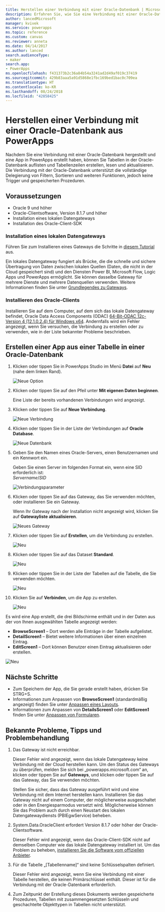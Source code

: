 ```yaml
---
title: Herstellen einer Verbindung mit einer Oracle-Datenbank | Microsoft-Dokumentation
description: Erfahren Sie, wie Sie eine Verbindung mit einer Oracle-Datenbank herstellen und damit Apps in PowerApps erstellen.
author: lancedMicrosoft
manager: kvivek
ms.service: powerapps
ms.topic: reference
ms.custom: canvas
ms.reviewer: anneta
ms.date: 04/14/2017
ms.author: lanced
search.audienceType:
- maker
search.app:
- PowerApps
ms.openlocfilehash: f431373b2c36a84b54a3241ad2d49af019c37419
ms.sourcegitcommit: 429b83aaa5a91d5868e1fbc169bed1bac0c709ea
ms.translationtype: HT
ms.contentlocale: ko-KR
ms.lasthandoff: 08/24/2018
ms.locfileid: "42858425"
---
```

# <a name="connect-to-an-oracle-database-from-powerapps"></a>Herstellen einer Verbindung mit einer Oracle-Datenbank aus PowerApps
Nachdem Sie eine Verbindung mit einer Oracle-Datenbank hergestellt und eine App in PowerApps erstellt haben, können Sie Tabellen in der Oracle-Datenbank auflisten und Tabellenzeilen erstellen, lesen und aktualisieren. Die Verbindung mit der Oracle-Datenbank unterstützt die vollständige Delegierung von Filtern, Sortieren und weiteren Funktionen, jedoch keine Trigger und gespeicherten Prozeduren.

## <a name="prerequisites"></a>Voraussetzungen
* Oracle 9 und höher
* Oracle-Clientsoftware, Version 8.1.7 und höher
* Installation eines lokalen Datengateways
* Installation des Oracle-Client-SDK

### <a name="install-an-on-premises-data-gateway"></a>Installation eines lokalen Datengateways
Führen Sie zum Installieren eines Gateways die Schritte in [diesem Tutorial](../gateway-management.md) aus.

Ein lokales Datengateway fungiert als Brücke, die die schnelle und sichere Übertragung von Daten zwischen lokalen Quellen (Daten, die nicht in der Cloud gespeichert sind) und den Diensten Power BI, Microsoft Flow, Logic Apps und PowerApps ermöglicht. Sie können dasselbe Gateway für mehrere Dienste und mehrere Datenquellen verwenden. Weitere Informationen finden Sie unter [Grundlegendes zu Gateways](../gateway-reference.md).

### <a name="install-oracle-client"></a>Installieren des Oracle-Clients
Installieren Sie auf dem Computer, auf dem sich das lokale Datengateway befindet, Oracle Data Access Components (ODAC) [64-Bit-ODAC 12c-Version 4 (12.1.0.2.4) für Windows x64](http://www.oracle.com/technetwork/database/windows/downloads/index-090165.html). Andernfalls wird ein Fehler angezeigt, wenn Sie versuchen, die Verbindung zu erstellen oder zu verwenden, wie in der Liste bekannter Probleme beschrieben.

## <a name="create-an-app-from-a-table-in-an-oracle-database"></a>Erstellen einer App aus einer Tabelle in einer Oracle-Datenbank
1. Klicken oder tippen Sie in PowerApps Studio im Menü **Datei** auf **Neu** (nahe dem linken Rand).
   
   ![Neue Option](./media/connection-oracledb/new-app.png)
2. Klicken oder tippen Sie auf den Pfeil unter **Mit eigenen Daten beginnen**.
   
      Eine Liste der bereits vorhandenen Verbindungen wird angezeigt.
3. Klicken oder tippen Sie auf **Neue Verbindung**.
   
   ![Neue Verbindung](./media/connection-oracledb/new-connection.png)
4. Klicken oder tippen Sie in der Liste der Verbindungen auf **Oracle Database**.
   
   ![Neue Datenbank](./media/connection-oracledb/oracle-db.png)
5. Geben Sie den Namen eines Oracle-Servers, einen Benutzernamen und ein Kennwort ein.
   
    Geben Sie einen Server im folgenden Format ein, wenn eine SID erforderlich ist:<br>
    *Servername*/*SID*
   
   ![Verbindungsparameter](./media/connection-oracledb/connection-params.png)
6. Klicken oder tippen Sie auf das Gateway, das Sie verwenden möchten, oder installieren Sie ein Gateway.
   
    Wenn Ihr Gateway nach der Installation nicht angezeigt wird, klicken Sie auf **Gatewayliste aktualisieren**.
   
   ![Neues Gateway](./media/connection-oracledb/choose-gateway.png)
7. Klicken oder tippen Sie auf **Erstellen**, um die Verbindung zu erstellen.
   
   ![Neu](./media/connection-oracledb/create-button.png)
8. Klicken oder tippen Sie auf das Dataset **Standard**.
   
   ![Neu](./media/connection-oracledb/choose-dataset.png)
9. Klicken oder tippen Sie in der Liste der Tabellen auf die Tabelle, die Sie verwenden möchten.
   
   ![Neu](./media/connection-oracledb/choose-table.png)
10. Klicken Sie auf **Verbinden**, um die App zu erstellen.
    
    ![Neu](./media/connection-oracledb/connect-button.png)

Es wird eine App erstellt, die drei Bildschirme enthält und in der Daten aus der von Ihnen ausgewählten Tabelle angezeigt werden:

* **BrowseScreen1** – Dort werden alle Einträge in der Tabelle aufgelistet.
* **DetailScreen1** – Bietet weitere Informationen über einen einzelnen Eintrag.
* **EditScreen1** – Dort können Benutzer einen Eintrag aktualisieren oder erstellen.

![Neu](./media/connection-oracledb/afd-app.png)

## <a name="next-steps"></a>Nächste Schritte
* Zum Speichern der App, die Sie gerade erstellt haben, drücken Sie STRG+S.
* Informationen zum Anpassen von **BrowseScreen1** (standardmäßig angezeigt) finden Sie unter [Anpassen eines Layouts](../customize-layout-sharepoint.md).
* Informationen zum Anpassen von **DetailsScreen1** oder **EditScreen1** finden Sie unter [Anpassen von Formularen](../customize-forms-sharepoint.md).

## <a name="known-issues-tips-and-troubleshooting"></a>Bekannte Probleme, Tipps und Problembehandlung
1. Das Gateway ist nicht erreichbar.
   
    Dieser Fehler wird angezeigt, wenn das lokale Datengateway keine Verbindung mit der Cloud herstellen kann. Um den Status des Gateways zu überprüfen, melden Sie sich bei „powerapps.microsoft.com“ an, klicken oder tippen Sie auf **Gateways**, und klicken oder tippen Sie auf das Gateway, das Sie verwenden möchten.
   
    Stellen Sie sicher, dass das Gateway ausgeführt wird und eine Verbindung mit dem Internet herstellen kann. Installieren Sie das Gateway nicht auf einem Computer, der möglicherweise ausgeschaltet oder in den Energiesparmodus versetzt wird. Möglicherweise können Sie das Problem auch durch einen Neustart des lokalen Datengatewaydiensts (PBIEgwService) beheben.
2. System.Data.OracleClient erfordert Version 8.1.7 oder höher der Oracle-Clientsoftware.
   
    Dieser Fehler wird angezeigt, wenn das Oracle-Client-SDK nicht auf demselben Computer wie das lokale Datengateway installiert ist. Um das Problem zu beheben, [installieren Sie die Software vom offiziellen Anbieter](https://go.microsoft.com/fwlink/p/?LinkID=272376).
3. Für die Tabelle „[Tabellenname]“ sind keine Schlüsselspalten definiert.
   
    Dieser Fehler wird angezeigt, wenn Sie eine Verbindung mit einer Tabelle herstellen, die keinen Primärschlüssel enthält. Dieser ist für die Verbindung mit der Oracle-Datenbank erforderlich.
4. Zum Zeitpunkt der Erstellung dieses Dokuments werden gespeicherte Prozeduren, Tabellen mit zusammengesetzten Schlüsseln und geschachtelte Objekttypen in Tabellen nicht unterstützt.

